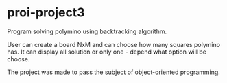 # proi-project3

Program solving polymino using backtracking algorithm.

User can create a board NxM and can choose how many squares polymino has.
It can display all solution or only one - depend what option will be choose.

The project was made to pass the subject of object-oriented programming.
